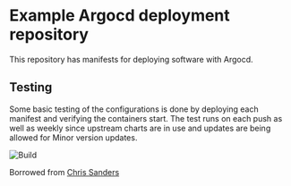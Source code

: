 # Example Argocd deployment repository
This repository has manifests for deploying software with Argocd.

## Testing
Some basic testing of the configurations is done by deploying each manifest and verifying the
containers start. The test runs on each push as well as weekly since upstream charts are in use
and updates are being allowed for Minor version updates.

![Build](https://github.com/cjohnston1158/deployments/workflows/Deploy/badge.svg)

Borrowed from [Chris Sanders](https://chris-sanders.github.io/2020-10-07-argo-in-argo/)
